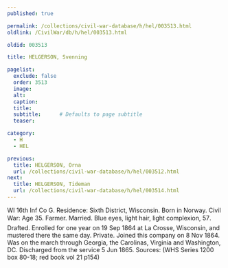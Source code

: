 ```yaml
---
published: true

permalink: /collections/civil-war-database/h/hel/003513.html
oldlink: /CivilWar/db/h/hel/003513.html

oldid: 003513

title: HELGERSON, Svenning

pagelist:
  exclude: false
  order: 3513
  image: 
  alt:
  caption:
  title:
  subtitle:      # Defaults to page subtitle
  teaser:

category: 
  - H 
  - HEL

previous:
  title: HELGERSON, Orna
  url: /collections/civil-war-database/h/hel/003512.html  
next:
  title: HELGERSON, Tideman
  url: /collections/civil-war-database/h/hel/003514.html   
---
```

WI 16th Inf Co G. Residence: Sixth District, Wisconsin. Born in Norway. Civil War: Age 35. Farmer. Married. Blue eyes, light hair, light complexion, 5&#146;7&#148;. Drafted. Enrolled for one year on 19 Sep 1864 at La Crosse, Wisconsin, and mustered there the same day. Private. Joined this company on 8 Nov 1864. Was on the march through Georgia, the Carolinas, Virginia and Washington, DC. Discharged from the service 5 Jun 1865. Sources: (WHS Series 1200 box 80-18; red book vol 21 p154)